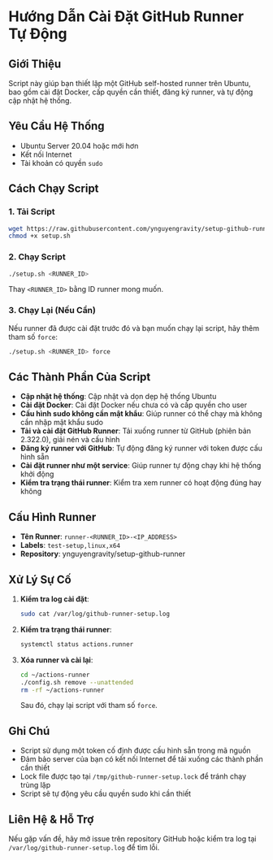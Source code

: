 # Hướng Dẫn Cài Đặt GitHub Runner Tự Động

## Giới Thiệu
Script này giúp bạn thiết lập một GitHub self-hosted runner trên Ubuntu, bao gồm cài đặt Docker, cấp quyền cần thiết, đăng ký runner, và tự động cập nhật hệ thống.

## Yêu Cầu Hệ Thống
- Ubuntu Server 20.04 hoặc mới hơn
- Kết nối Internet
- Tài khoản có quyền `sudo`

## Cách Chạy Script

### 1. Tải Script
```bash
wget https://raw.githubusercontent.com/ynguyengravity/setup-github-runner/master/setup.sh
chmod +x setup.sh
```

### 2. Chạy Script
```bash
./setup.sh <RUNNER_ID>
```
Thay `<RUNNER_ID>` bằng ID runner mong muốn.

### 3. Chạy Lại (Nếu Cần)
Nếu runner đã được cài đặt trước đó và bạn muốn chạy lại script, hãy thêm tham số `force`:
```bash
./setup.sh <RUNNER_ID> force
```

## Các Thành Phần Của Script
- **Cập nhật hệ thống**: Cập nhật và dọn dẹp hệ thống Ubuntu
- **Cài đặt Docker**: Cài đặt Docker nếu chưa có và cấp quyền cho user
- **Cấu hình sudo không cần mật khẩu**: Giúp runner có thể chạy mà không cần nhập mật khẩu sudo
- **Tải và cài đặt GitHub Runner**: Tải xuống runner từ GitHub (phiên bản 2.322.0), giải nén và cấu hình
- **Đăng ký runner với GitHub**: Tự động đăng ký runner với token được cấu hình sẵn
- **Cài đặt runner như một service**: Giúp runner tự động chạy khi hệ thống khởi động
- **Kiểm tra trạng thái runner**: Kiểm tra xem runner có hoạt động đúng hay không

## Cấu Hình Runner
- **Tên Runner**: `runner-<RUNNER_ID>-<IP_ADDRESS>`
- **Labels**: `test-setup,linux,x64`
- **Repository**: ynguyengravity/setup-github-runner

## Xử Lý Sự Cố
1. **Kiểm tra log cài đặt**:
   ```bash
   sudo cat /var/log/github-runner-setup.log
   ```
2. **Kiểm tra trạng thái runner**:
   ```bash
   systemctl status actions.runner
   ```
3. **Xóa runner và cài lại**:
   ```bash
   cd ~/actions-runner
   ./config.sh remove --unattended
   rm -rf ~/actions-runner
   ```
   Sau đó, chạy lại script với tham số `force`.

## Ghi Chú
- Script sử dụng một token cố định được cấu hình sẵn trong mã nguồn
- Đảm bảo server của bạn có kết nối Internet để tải xuống các thành phần cần thiết
- Lock file được tạo tại `/tmp/github-runner-setup.lock` để tránh chạy trùng lặp
- Script sẽ tự động yêu cầu quyền sudo khi cần thiết

## Liên Hệ & Hỗ Trợ
Nếu gặp vấn đề, hãy mở issue trên repository GitHub hoặc kiểm tra log tại `/var/log/github-runner-setup.log` để tìm lỗi.
